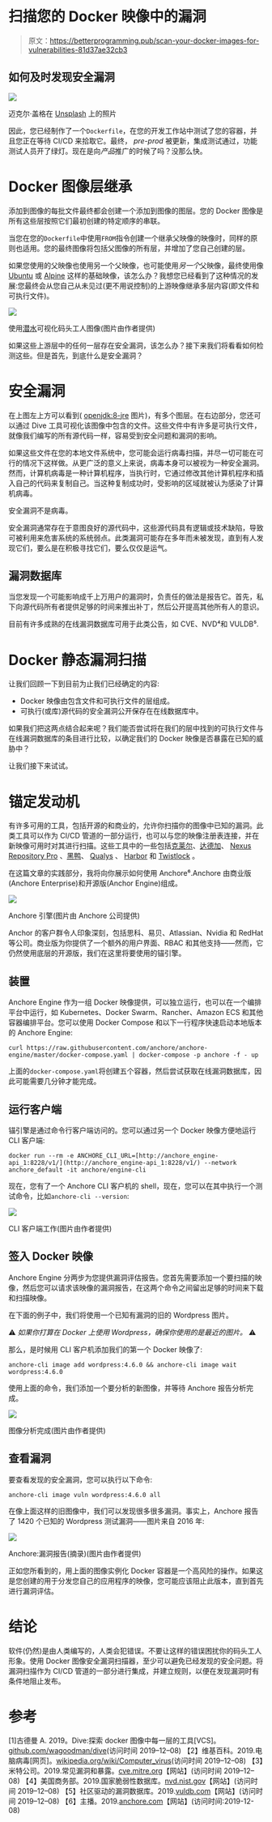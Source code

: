 # 扫描您的 Docker 映像中的漏洞

> 原文：<https://betterprogramming.pub/scan-your-docker-images-for-vulnerabilities-81d37ae32cb3>

## 如何及时发现安全漏洞

![](img/1da189b1b62fbc1b5c56a535ca21d06c.png)

迈克尔·盖格在 [Unsplash](https://unsplash.com?utm_source=medium&utm_medium=referral) 上的照片

因此，您已经制作了一个`Dockerfile`，在您的开发工作站中测试了您的容器，并且您正在等待 CI/CD 来拾取它。最终， *pre-prod* 被更新，集成测试通过，功能测试人员开了绿灯。现在是向*产品*推广的时候了吗？没那么快。

# Docker 图像层继承

添加到图像的每批文件最终都会创建一个添加到图像的图层。您的 Docker 图像是所有这些层按照它们最初创建的特定顺序的串联。

当您在您的`Dockerfile`中使用`FROM`指令创建一个继承父映像的映像时，同样的原则也适用。您的最终图像将包括父图像的所有层，并增加了您自己创建的层。

如果您使用的父映像也使用另一个父映像，也可能使用*另一个*父映像，最终使用像 [Ubuntu](https://hub.docker.com/_/ubuntu) 或 [Alpine](https://hub.docker.com/_/alpine) 这样的基础映像，该怎么办？我想您已经看到了这种情况的发展:您最终会从您自己从未见过(更不用说控制)的上游映像继承多层内容(即文件和可执行文件)。

![](img/990348b0850008aef25d88b200b6dd22.png)

使用[潜水](https://github.com/wagoodman/dive)可视化码头工人图像(图片由作者提供)

如果这些上游层中的任何一层存在安全漏洞，该怎么办？接下来我们将看看如何检测这些。但是首先，到底什么是安全漏洞？

# 安全漏洞

在上图左上方可以看到( [openjdk:8-jre](https://hub.docker.com/layers/openjdk/library/openjdk/8-jre/images/sha256-982eecc9473ebc43d291400577adb84ad5d5521ea24e095fb1ddb4914e5cf092) 图片)，有多个图层。在右边部分，您还可以通过 Dive 工具可视化该图像中包含的文件。这些文件中有许多是可执行文件，就像我们编写的所有源代码一样，容易受到安全问题和漏洞的影响。

如果这些文件在您的本地文件系统中，您可能会运行病毒扫描，并尽一切可能在可行的情况下这样做。从更广泛的意义上来说，病毒本身可以被视为一种安全漏洞。然而，计算机病毒是一种计算机程序，当执行时，它通过修改其他计算机程序和插入自己的代码来复制自己。当这种复制成功时，受影响的区域就被认为感染了计算机病毒。

安全漏洞不是病毒。

安全漏洞通常存在于意图良好的源代码中，这些源代码具有逻辑或技术缺陷，导致可被利用来危害系统的系统弱点。此类漏洞可能存在多年而未被发现，直到有人发现它们，要么是在积极寻找它们，要么仅仅是运气。

## 漏洞数据库

当您发现一个可能影响成千上万用户的漏洞时，负责任的做法是报告它。首先，私下向源代码所有者提供足够的时间来推出补丁，然后公开提高其他所有人的意识。

目前有许多成熟的在线漏洞数据库可用于此类公告，如 CVE、NVD⁴和 VULDB⁵.

# Docker 静态漏洞扫描

让我们回顾一下到目前为止我们已经确定的内容:

*   Docker 映像由包含文件和可执行文件的层组成。
*   可执行(或库)源代码的安全漏洞公开保存在在线数据库中。

如果我们把这两点结合起来呢？我们能否尝试将在我们的层中找到的可执行文件与在线漏洞数据库的条目进行比较，以确定我们的 Docker 映像是否暴露在已知的威胁中？

让我们接下来试试。

# 锚定发动机

有许多可用的工具，包括开源的和商业的，允许你扫描你的图像中已知的漏洞。此类工具可以作为 CI/CD 管道的一部分运行，也可以与您的映像注册表连接，并在新映像可用时对其进行扫描。这些工具中的一些包括[克莱尔](https://coreos.com/clair/docs/latest/)、[达德加](https://github.com/eliasgranderubio/dagda)、 [Nexus Repository Pro](https://www.sonatype.com/product-nexus-repository) 、[黑鸭](https://www.synopsys.com/software-integrity/security-testing/software-composition-analysis.html)、 [Qualys](https://www.qualys.com/) 、 [Harbor](https://goharbor.io) 和 [Twistlock](https://www.twistlock.com) 。

在这篇文章的实践部分，我将向你展示如何使用 Anchore⁶.Anchore 由商业版(Anchore Enterprise)和开源版(Anchor Engine)组成。

![](img/b1f6dce55cafab27cc02b369959e0c79.png)

Anchore 引擎(图片由 Anchore 公司提供)

Anchor 的客户群令人印象深刻，包括思科、易贝、Atlassian、Nvidia 和 RedHat 等公司。商业版为你提供了一个额外的用户界面、RBAC 和其他支持——然而，它仍然使用底层的开源版，我们在这里将要使用的锚引擎。

## 装置

Anchore Engine 作为一组 Docker 映像提供，可以独立运行，也可以在一个编排平台中运行，如 Kubernetes、Docker Swarm、Rancher、Amazon ECS 和其他容器编排平台。您可以使用 Docker Compose 和以下一行程序快速启动本地版本的 Anchore Engine:

```
curl https://raw.githubusercontent.com/anchore/anchore-engine/master/docker-compose.yaml | docker-compose -p anchore -f - up
```

上面的`docker-compose.yaml`将创建五个容器，然后尝试获取在线漏洞数据库，因此可能需要几分钟才能完成。

## 运行客户端

锚引擎是通过命令行客户端访问的。您可以通过另一个 Docker 映像方便地运行 CLI 客户端:

```
docker run --rm -e ANCHORE_CLI_URL=[http://anchore_engine-api_1:8228/v1/](http://anchore_engine-api_1:8228/v1/) --network anchore_default -it anchore/engine-cli
```

现在，您有了一个 Anchore CLI 客户机的 shell，现在，您可以在其中执行一个测试命令，比如`anchore-cli --version`:

![](img/85d3aa0cdc2b3ba628861a1cdee05692.png)

CLI 客户端工作(图片由作者提供)

## 签入 Docker 映像

Anchore Engine 分两步为您提供漏洞评估报告。您首先需要添加一个要扫描的映像，然后您可以请求该映像的漏洞报告，在这两个命令之间留出足够的时间来下载和扫描映像。

在下面的例子中，我们将使用一个已知有漏洞的旧的 Wordpress 图片。

⚠ *如果你打算在 Docker 上使用 Wordpress，确保你使用的是最近的图片。* ⚠

那么，是时候用 CLI 客户机添加我们的第一个 Docker 映像了:

```
anchore-cli image add wordpress:4.6.0 && anchore-cli image wait wordpress:4.6.0
```

使用上面的命令，我们添加一个要分析的新图像，并等待 Anchore 报告分析完成。

![](img/409346e88095809be1706f1ded7faa95.png)

图像分析完成(图片由作者提供)

## 查看漏洞

要查看发现的安全漏洞，您可以执行以下命令:

```
anchore-cli image vuln wordpress:4.6.0 all
```

在像上面这样的旧图像中，我们可以发现很多很多漏洞。事实上，Anchore 报告了 1420 个已知的 Wordpress 测试漏洞——图片来自 2016 年:

![](img/ed369ce4308fd9bd95062b92ea18a1cc.png)

Anchore:漏洞报告(摘录)(图片由作者提供)

正如您所看到的，用上面的图像实例化 Docker 容器是一个高风险的操作。如果这是您创建的用于分发您自己的应用程序的映像，您可能应该阻止此版本，直到首先进行漏洞评估。

# 结论

软件(仍然)是由人类编写的，人类会犯错误。不要让这样的错误困扰你的码头工人形象。使用 Docker 图像安全漏洞扫描器，至少可以避免已经发现的安全问题。将漏洞扫描作为 CI/CD 管道的一部分进行集成，并建立规则，以便在发现漏洞时有条件地阻止发布。

# 参考

[1]古德曼 A. 2019。Dive:探索 docker 图像中每一层的工具[VCS]。[github.com/wagoodman/dive](https://github.com/wagoodman/dive)(访问时间 2019–12–08)
【2】维基百科。2019.电脑病毒[网页]。[wikipedia.org/wiki/Computer_virus](https://en.wikipedia.org/wiki/Computer_virus)(访问时间 2019–12–08)
【3】米特公司。2019.常见漏洞和暴露。[cve.mitre.org](https://cve.mitre.org/)【网站】(访问时间 2019–12–08)
【4】美国商务部。2019.国家脆弱性数据库。[nvd.nist.gov](https://nvd.nist.gov/)【网站】(访问时间 2019–12–08)
【5】社区驱动的漏洞数据库。2019.[vuldb.com](https://vuldb.com/)【网站】(访问时间 2019–12–08)
【6】主播。2019.[anchore.com](https://anchore.com/)【网站】(访问时间:2019-12-08)